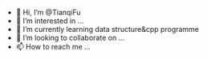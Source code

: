 - 👋 Hi, I’m @TianqiFu
- 👀 I’m interested in ...
- 🌱 I’m currently learning data structure&cpp programme
- 💞️ I’m looking to collaborate on ...
- 📫 How to reach me ...

<!---
TianqiFu/TianqiFu is a ✨ special ✨ repository because its `README.md` (this file) appears on your GitHub profile.
You can click the Preview link to take a look at your changes.
--->
